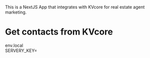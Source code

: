 This is a NextJS App that integrates with KVcore for real estate agent marketing.

# Get contacts from KVcore

env.local \
SERVERY_KEY=<KVCORE SERVER KEY>
